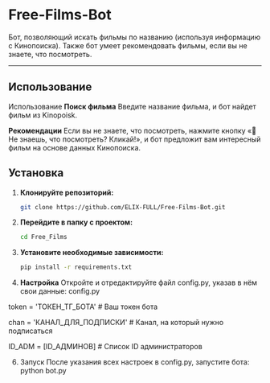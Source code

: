 # Free-Films-Bot

Бот, позволяющий искать фильмы по названию (используя информацию с Кинопоиска). Также бот умеет рекомендовать фильмы, если вы не знаете, что посмотреть.

---


## Использование

  Использование
  **Поиск фильма**
  Введите название фильма, и бот найдет фильм из Kinopoisk.
  
  **Рекомендации**
  Если вы не знаете, что посмотреть, нажмите кнопку «🌟Не знаешь, что посмотреть? Кликай!», и бот предложит вам интересный фильм на основе данных Кинопоиска.

## Установка

1. **Клонируйте репозиторий:**
   ```bash
   git clone https://github.com/ELIX-FULL/Free-Films-Bot.git

2. **Перейдите в папку с проектом:**
   ```bash
   cd Free_Films


3. **Установите необходимые зависимости:**
   ```bash
   pip install -r requirements.txt

4. **Настройка**
Откройте и отредактируйте файл config.py, указав в нём свои данные:
config.py

  token = 'ТОКЕН_ТГ_БОТА'        # Ваш токен бота
  
  chan = 'КАНАЛ_ДЛЯ_ПОДПИСКИ'   # Канал, на который нужно подписаться
  
  ID_ADM = [ID_АДМИНОВ]         # Список ID администраторов
  

6. Запуск
После указания всех настроек в config.py, запустите бота:
  python bot.py
